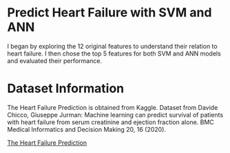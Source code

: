 # Predict Heart Failure with SVM and ANN

I began by exploring the 12 original features to understand their relation to heart failure. I then chose the top 5 features for both SVM and ANN models and evaluated their performance.

# Dataset Information

The Heart Failure Prediction is obtained from Kaggle. Dataset from Davide Chicco, Giuseppe Jurman: Machine learning can predict survival of patients with heart failure from serum creatinine and ejection fraction alone. BMC Medical Informatics and Decision Making 20, 16 (2020).

<a href="https://www.kaggle.com/datasets/andrewmvd/heart-failure-clinical-data/data">The Heart Failure Prediction</a>
